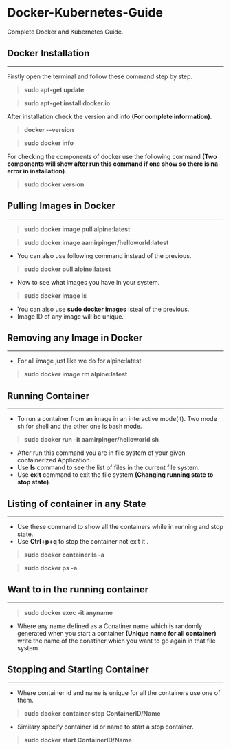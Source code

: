 # Docker-Kubernetes-Guide
Complete Docker and Kubernetes Guide.

## **Docker Installation**
***

Firstly open the terminal and follow these command step by step.
> **sudo apt-get update**

>**sudo apt-get install docker.io**

After installation check the version and info **(For complete information)**.
>**docker --version**

> **sudo docker info**

For checking the components of docker use the following command **(Two components will show after run this command if one show so there is na error in installation)**.

>**sudo docker version**

## **Pulling Images in Docker**
***
>**sudo docker image pull alpine:latest**

>**sudo docker image aamirpinger/helloworld:latest**

- You can also use following command instead of the previous.
> **sudo docker pull alpine:latest**

- Now to see what images you have in your system.
> **sudo docker image ls**
- You can also use **sudo docker images** isteal of the previous. 
- Image ID of any image will be unique.
  
## **Removing any Image in Docker**
***
- For all image just like we do for alpine:latest 
> **sudo docker image rm alpine:latest**

## **Running Container**
***
- To run a container from an image in an interactive mode(it). Two mode sh for shell and the other one is bash mode.
>**sudo docker run -it aamirpinger/helloworld sh**
- After run this command you are in file system of your given containerized Application.
- Use **ls** command to see the list of files in the current file system.
- Use **exit** command to exit the file system **(Changing running state to stop state)**.
## **Listing of container in any State**
***
- Use these command to show all the containers while in running and stop state.
- Use **Ctrl+p+q** to stop the container not exit it .
>**sudo docker container ls -a**

>**sudo docker ps -a**

## **Want to in the running container**
***

>**sudo docker exec -it anyname**

- Where any name defined as a Conatiner name which is randomly generated when you start a container **(Unique name for all container)** write the name of the conatiner which you want to go again in that file system.

## **Stopping and Starting Container**
***
- Where container id  and name is unique for all the containers use one of them.
> **sudo docker container stop ContainerID/Name**

- Similary specify container id or name to start a stop container.
> **sudo docker start ContainerID/Name**